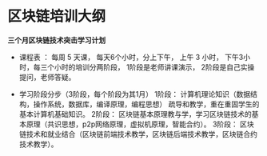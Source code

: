 # 区块链培训大纲

**三个月区块链技术突击学习计划**
  
- 课程表 ：
  每周 5 天课， 每天6个小时，分上下午， 
  上午 3 小时， 下午3小时，每三个小时的培训分两阶段，
  1阶段是老师讲课演示， 2阶段是自己实操提问，老师答疑。
  
- 学习阶段分步（3阶段，每个阶段为其1月）
  1阶段： 计算机理论知识（数据结构，操作系统，数据库，编译原理，编程思想） 疏导和教学，重在重固学生的基本计算机基础知识。
  2阶段： 区块链基本原理教与学，学习区块链技术的基本原理（共识思想，p2p网络原理，虚拟机原理，智能合约）。
  3阶段： 区块链技术和就业结合（区块链前端技术教学，区块链后端技术教学，区块链合约技术教学）。
